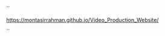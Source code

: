 ``


<a href="https://montasirrahman.github.io/Video_Production_Website/" >https://montasirrahman.github.io/Video_Production_Website/</a>


``
